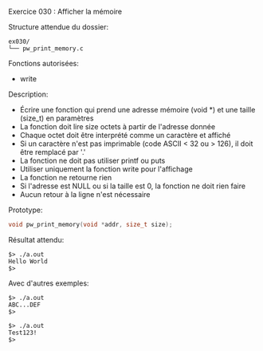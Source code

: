 Exercice 030 : Afficher la mémoire

Structure attendue du dossier:

```
ex030/
└── pw_print_memory.c
```

Fonctions autorisées:

- write

Description:

- Écrire une fonction qui prend une adresse mémoire (void \*) et une taille (size_t) en paramètres
- La fonction doit lire size octets à partir de l'adresse donnée
- Chaque octet doit être interprété comme un caractère et affiché
- Si un caractère n'est pas imprimable (code ASCII < 32 ou > 126), il doit être remplacé par '.'
- La fonction ne doit pas utiliser printf ou puts
- Utiliser uniquement la fonction write pour l'affichage
- La fonction ne retourne rien
- Si l'adresse est NULL ou si la taille est 0, la fonction ne doit rien faire
- Aucun retour à la ligne n'est nécessaire

Prototype:

```c
void pw_print_memory(void *addr, size_t size);
```

Résultat attendu:

```
$> ./a.out
Hello World
$>
```

Avec d'autres exemples:

```
$> ./a.out
ABC...DEF
$>
```

```
$> ./a.out
Test123!
$>
```
